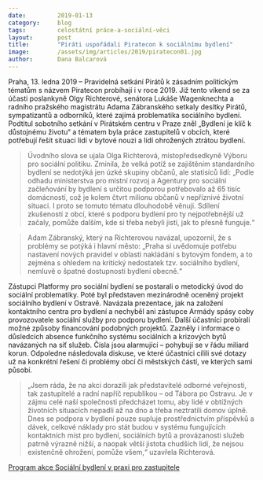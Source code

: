 ```yaml
---
date:         2019-01-13
category:     blog
tags:         celostátní práce-a-sociální-věci
layout:       post
title:        "Piráti uspořádali Piratecon k sociálnímu bydlení"
image:        /assets/img/articles/2019/piratecon01.jpg
author:       Dana Balcarová
---
```


Praha, 13. ledna 2019 – Pravidelná setkání Pirátů k zásadním politickým tématům s názvem Piratecon probíhají i v roce 2019. Již tento víkend se za účasti poslankyně Olgy Richterové, senátora Lukáše Wagenknechta a radního pražského magistrátu Adama Zábranského setkaly desítky Pirátů, sympatizantů a odborníků, které zajímá problematika sociálního bydlení. Podtitul sobotního setkání v Pirátském centru v Praze zněl „Bydlení je klíč k důstojnému životu“ a tématem byla práce zastupitelů v obcích, které potřebují řešit situaci lidí v bytové nouzi a lidí ohrožených ztrátou bydlení.

 

> Úvodního slova se ujala Olga Richterová, místopředsedkyně Výboru pro sociální politiku. Zmínila, že velká potíž se zajištěním standardního bydlení se nedotýká jen úzké skupiny občanů, ale statisíců lidí: „Podle odhadu ministerstva pro místní rozvoj a Agentury pro sociální začleňování by bydlení s určitou podporou potřebovalo až 65 tisíc domácností, což je kolem čtvrt milionu občanů v nepříznivé životní situaci. I proto se tomuto tématu dlouhodobě věnuji. Sdílení zkušeností z obcí, které s podporu bydlení pro ty nejpotřebnější už začaly, pomůže dalším, kde si třeba nebyli jistí, jak to přesně funguje.“

 

> Adam Zábranský, který na Richterovou navázal, upozornil, že s problémy se potýká i hlavní město: „Praha si uvědomuje potřebu nastavení nových pravidel v oblasti nakládání s bytovým fondem, a to zejména s ohledem na kritický nedostatek tzv. sociálního bydlení, nemluvě o špatné dostupnosti bydlení obecně.“

 

Zástupci Platformy pro sociální bydlení se postarali o metodický úvod do sociální problematiky. Poté byl představen mezinárodně oceněný projekt sociálního bydlení v Ostravě. Navázala prezentace, jak na založení kontaktního centra pro bydlení a nechyběl ani zástupce Armády spásy coby provozovatele sociální služby pro podporu bydlení. Další účastníci probírali možné způsoby financování podobných projektů. Zazněly i informace o důsledcích absence funkčního systému sociálních a krizových bytů navázaných na síť služeb. Čísla jsou alarmující – pohybují se v řádu miliard korun. Odpoledne následovala diskuse, ve které účastníci cílili své dotazy už na konkrétní řešení či problémy obcí či městských částí, ve kterých sami působí.

 

> „Jsem ráda, že na akci dorazili jak představitelé odborné veřejnosti, tak zastupitelé a radní napříč republikou – od Tábora po Ostravu. Je v zájmu celé naší společnosti předcházet tomu, aby lidé v obtížných životních situacích nepadli až na dno a třeba neztratili domov úplně. Dnes se podpora v bydlení pouze supluje prostřednictvím příspěvků a dávek, celkové náklady pro stát budou v systému fungujících kontaktních míst pro bydlení, sociálních bytů a provázanosti služeb patrně výrazně nižší, a naopak větší jistota chudších lidí, že nejsou existenčně ohrožení, pomůže všem,“ uzavřela Richterová.

 

[Program akce Sociální bydlení v praxi pro zastupitele](https://www.pirati.cz/assets/pdf/piratecon012019-program.pdf)
